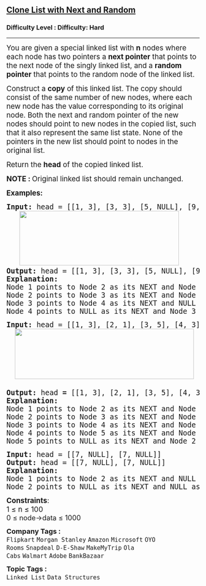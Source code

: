 <h2><a href="https://www.geeksforgeeks.org/problems/clone-a-linked-list-with-next-and-random-pointer/1">Clone List with Next and Random</a></h2><h3>Difficulty Level : Difficulty: Hard</h3><hr><div class="problems_problem_content__Xm_eO"><p><span style="font-size: 14pt;">You are given a special linked list with <strong>n</strong> nodes where each node has two pointers a <strong>next pointer</strong> that points to the next node of the singly linked list, and a <strong>random pointer</strong> that points to the random node of the linked list.<br></span></p>
<p><span style="font-size: 14pt;">Construct a <strong>copy</strong> of this linked list.&nbsp;</span><span style="font-size: 18.6667px;">The copy should consist of the same number of new nodes, where each new node has the value corresponding to its original node. Both the next and random pointer of the new nodes should point to new nodes in the copied list, such that it also represent the same list state. </span><span style="font-size: 18.6667px;">None of the pointers in the new list should point to nodes in the original list.</span></p>
<p><span style="font-size: 14pt;">Return the <strong>head</strong> of the copied linked list.</span></p>
<p><span style="font-size: 14pt;"><strong>NOTE : </strong>Original linked list should remain unchanged.</span></p>
<p><span style="font-size: 14pt;"><strong>Examples:</strong></span></p>
<pre><span style="font-size: 14pt;"><strong style="font-size: 14pt;">Input: </strong>head = [[1, 3], [3, 3], [5, NULL], [9, 3]]<span style="font-size: 14pt;"> <br>   <img src="https://media.geeksforgeeks.org/img-practice/prod/addEditProblem/885813/Web/Other/blobid2_1737541602.jpg" width="416" height="142"> &nbsp; <br></span><strong style="font-size: 14pt;">Output: </strong><span style="font-size: 14pt;">head</span><strong style="font-size: 14pt;"> </strong><span style="font-size: 14pt;">=</span><strong style="font-size: 14pt;"> </strong><span style="font-size: 14pt;">[[1, 3], [3, 3], [5, NULL], [9, 3]]<span style="font-size: 14pt;"> </span></span><strong style="font-size: 14pt;">
Explanation: </strong>
Node 1 points to Node 2 as its NEXT and Node 3 as its RANDOM.
Node 2 points to Node 3 as its NEXT and Node 3 as its RANDOM.
Node 3<strong> </strong>points to Node 4 as its NEXT and NULL as its RANDOM.
Node 4 points to NULL as its NEXT and Node 3 as its RANDOM.</span></pre>
<pre><span style="font-size: 14pt;"><strong style="font-size: 14pt;">Input: </strong>head = [[1, 3], [2, 1], [3, 5], [4, 3], [5, 2]]<span style="font-size: 14pt;"><br>  <img src="https://media.geeksforgeeks.org/img-practice/prod/addEditProblem/700186/Web/Other/blobid2_1735042710.jpg" width="467" height="131"><br> <br></span><strong style="font-size: 14pt;">Output: </strong><span style="font-size: 14pt;">head</span><strong style="font-size: 14pt;"> = </strong><span style="font-size: 14pt;">[[1, 3], [2, 1], [3, 5], [4, 3], [5, 2]]</span><strong style="font-size: 14pt;">
Explanation: </strong>
<span style="font-size: 18.6667px;">Node 1 points to Node 2 as its NEXT and Node 3 as its RANDOM.
Node 2 points to Node 3 as its NEXT and Node 1 as its RANDOM.
Node 3 points to Node 4 as its NEXT and Node 5 as its RANDOM.
Node 4 points to Node 5 as its NEXT and Node 3 as its RANDOM.
Node 5 points to NULL as its NEXT and Node 2 as its RANDOM.</span></span></pre>
<pre><span style="font-size: 14pt;"><strong style="font-size: 14pt;">Input: </strong>head = [[7, NULL], [7, NULL]]<span style="font-size: 14pt;"><br></span><strong style="font-size: 14pt;">Output: </strong><span style="font-size: 14pt;">head</span><strong style="font-size: 14pt;"> </strong><span style="font-size: 14pt;">=</span><strong style="font-size: 14pt;"> </strong><span style="font-size: 14pt;">[[7, NULL], [7, NULL]]</span><strong style="font-size: 14pt;">
Explanation: </strong>
Node 1<strong> </strong>points to Node 2 as its NEXT and NULL as its RANDOM.
Node 2 points to NULL as its NEXT and NULL as its RANDOM.</span></pre>
<p><span style="font-size: 14pt;"><strong>Constraints</strong>:<br>1 ≤ n ≤ 100<br><span style="font-size: 18px;">0 ≤ node-&gt;data ≤ 1000</span></span></p></div><p><span style=font-size:18px><strong>Company Tags : </strong><br><code>Flipkart</code>&nbsp;<code>Morgan Stanley</code>&nbsp;<code>Amazon</code>&nbsp;<code>Microsoft</code>&nbsp;<code>OYO Rooms</code>&nbsp;<code>Snapdeal</code>&nbsp;<code>D-E-Shaw</code>&nbsp;<code>MakeMyTrip</code>&nbsp;<code>Ola Cabs</code>&nbsp;<code>Walmart</code>&nbsp;<code>Adobe</code>&nbsp;<code>BankBazaar</code>&nbsp;<br><p><span style=font-size:18px><strong>Topic Tags : </strong><br><code>Linked List</code>&nbsp;<code>Data Structures</code>&nbsp;